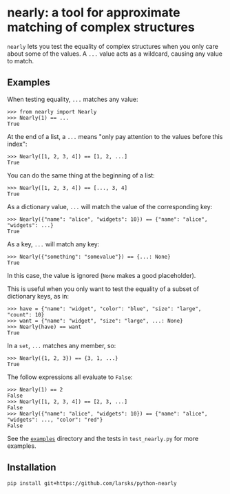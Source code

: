 # nearly: a tool for approximate matching of complex structures

`nearly` lets you test the equality of complex structures when you only care
about some of the values. A `...` value acts as a wildcard, causing any value
to match.

## Examples

When testing equality, `...` matches any value:

```
>>> from nearly import Nearly
>>> Nearly(1) == ...
True

```

At the end of a list, a `...` means "only pay attention to the values before this index":

```
>>> Nearly([1, 2, 3, 4]) == [1, 2, ...]
True

```

You can do the same thing at the beginning of a list:

```
>>> Nearly([1, 2, 3, 4]) == [..., 3, 4]
True

```

As a dictionary value, `...` will match the value of the corresponding key:

```
>>> Nearly({"name": "alice", "widgets": 10}) == {"name": "alice", "widgets": ...}
True

```

As a key, `...` will match any key:

```
>>> Nearly({"something": "somevalue"}) == {...: None}
True

```

In this case, the value is ignored (`None` makes a good placeholder).

This is useful when you only want to test the equality of a subset of dictionary keys, as in:

```
>>> have = {"name": "widget", "color": "blue", "size": "large", "count": 10}
>>> want = {"name": "widget", "size": "large", ...: None}
>>> Nearly(have) == want
True

```

In a `set`, `...` matches any member, so:

```
>>> Nearly({1, 2, 3}) == {3, 1, ...}
True

```

The follow expressions all evaluate to `False`:

```
>>> Nearly(1) == 2
False
>>> Nearly([1, 2, 3, 4]) == [2, 3, ...]
False
>>> Nearly({"name": "alice", "widgets": 10}) == {"name": "alice", "widgets": ..., "color": "red"}
False

```

See the [`examples`](examples/) directory and the tests in `test_nearly.py` for more examples.

## Installation

```
pip install git+https://github.com/larsks/python-nearly
```
